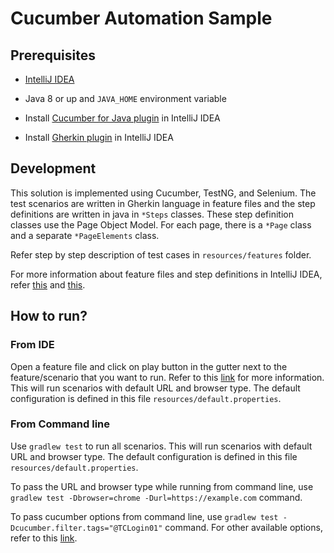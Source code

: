 
# Cucumber Automation Sample

## Prerequisites

- [IntelliJ IDEA](https://www.jetbrains.com/idea/download/#section=windows)
- Java 8 or up and `JAVA_HOME` environment variable
- Install [Cucumber for Java plugin](https://www.jetbrains.com/help/idea/enabling-cucumber-support-in-project.html) in IntelliJ IDEA

- Install [Gherkin plugin](https://plugins.jetbrains.com/plugin/9164-gherkin) in IntelliJ IDEA

## Development

This solution is implemented using Cucumber, TestNG, and Selenium. The test scenarios are written in Gherkin language in feature files and the step definitions are written in java in `*Steps` classes. These step definition classes use the Page Object Model. For each page, there is a `*Page` class and a separate `*PageElements` class.  

Refer step by step description of test cases in `resources/features` folder.

For more information about feature files and step definitions in IntelliJ IDEA, refer [this](https://www.jetbrains.com/help/idea/creating-feature-files.html) and [this](https://www.jetbrains.com/help/idea/creating-step-definition.html).

## How to run?

### From IDE

Open a feature file and click on play button in the gutter next to the feature/scenario that you want to run. Refer to this [link](https://www.jetbrains.com/help/idea/running-cucumber-tests.html) for more information. This will run scenarios with default URL and browser type. The default configuration is defined in this file `resources/default.properties`.

### From Command line

Use `gradlew test` to run all scenarios. This will run scenarios with default URL and browser type. The default configuration is defined in this file `resources/default.properties`.

To pass the URL and browser type while running from command line, use `gradlew test -Dbrowser=chrome -Durl=https://example.com` command.

To pass cucumber options from command line, use `gradlew test -Dcucumber.filter.tags="@TCLogin01"` command. For other available options, refer to this [link](https://cucumber.io/docs/cucumber/api/#options).
